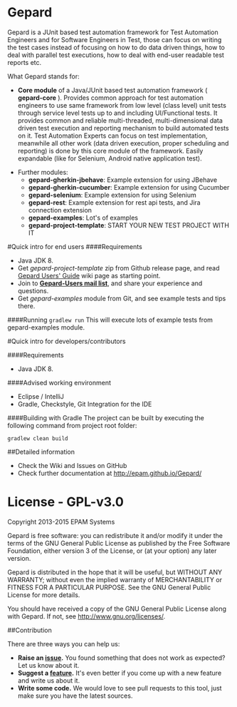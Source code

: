 Gepard
===========
Gepard is a JUnit based test automation framework for Test Automation Engineers and for Software Engineers in Test, those can focus on writing the test cases instead of focusing on how to do data driven things, how to deal with parallel test executions, how to deal with end-user readable test reports etc. 
 
What Gepard stands for:

- **Core module** of a Java/JUnit based test automation framework ( **gepard-core** ). Provides common approach for test automation engineers to use same framework from low level (class level) unit tests through service level tests up to and including UI/Functional tests.
It provides common and reliable multi-threaded, multi-dimensional data driven test execution and reporting mechanism to build automated tests on it. Test Automation Experts can focus on test implementation, meanwhile all other work (data driven execution, proper scheduling and reporting) is done by this core module of the framework. 
Easily expandable (like for Selenium, Android native application test).

* Further modules:
    * **gepard-gherkin-jbehave**: Example extension for using JBehave
    * **gepard-gherkin-cucumber**: Example extension for using Cucumber
    * **gepard-selenium**: Example extension for using Selenium
    * **gepard-rest**: Example extension for rest api tests, and Jira connection extension
    * **gepard-examples**: Lot's of examples
    * **gepard-project-template**: START YOUR NEW TEST PROJECT WITH IT

#Quick intro for end users
####Requirements
* Java JDK 8.
* Get _gepard-project-template_ zip from Github release page, and read [Gepard Users' Guide](https://github.com/epam/Gepard/wiki/Gepard-Users'-Guide) wiki page as starting point.
* Join to **[Gepard-Users mail list](https://groups.google.com/forum/#!forum/gepard-users)**, and share your experience and questions.
* Get _gepard-examples_ module from Git, and see example tests and tips there.

####Running
`gradlew run`
This will execute lots of example tests from gepard-examples module.

#Quick intro for developers/contributors

####Requirements
* Java JDK 8.

####Advised working environment
* Eclipse / IntelliJ
* Gradle, Checkstyle, Git Integration for the IDE

####Building with Gradle
The project can be built by executing the following command from project root folder:

`gradlew clean build`

##Detailed information
* Check the Wiki and Issues on GitHub
* Check further documentation at http://epam.github.io/Gepard/

# License - GPL-v3.0
Copyright 2013-2015 EPAM Systems

Gepard is free software: you can redistribute it and/or modify
it under the terms of the GNU General Public License as published by
the Free Software Foundation, either version 3 of the License, or
(at your option) any later version.

Gepard is distributed in the hope that it will be useful,
but WITHOUT ANY WARRANTY; without even the implied warranty of
MERCHANTABILITY or FITNESS FOR A PARTICULAR PURPOSE.  See the
GNU General Public License for more details.

You should have received a copy of the GNU General Public License
along with Gepard. If not, see <http://www.gnu.org/licenses/>.

##Contribution

There are three ways you can help us:

* **Raise an [issue](https://github.com/epam/Gepard/issues).** You found something that does not work as expected? Let us know about it.
* **Suggest a [feature](https://groups.google.com/forum/#!forum/gepard-users).** It's even better if you come up with a new feature and write us about it.
* **Write some code.** We would love to see pull requests to this tool, just make sure you have the latest sources.